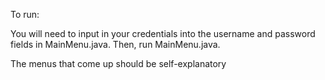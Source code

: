 To run:

You will need to input in your credentials into the username and password fields in MainMenu.java. Then, run MainMenu.java.

The menus that come up should be self-explanatory
